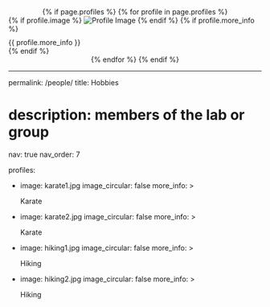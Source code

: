 <head>
  <style>
    .profiles {
      display: flex;
      flex-wrap: wrap; /* 自动换行 */
      justify-content: space-evenly; /* 图片间隔自动分配 */
    }

    .profile {
      margin: 10px;
      max-width: 250px;  /* 控制每个 profile 的最大宽度 */
      text-align: center;
    }

    .profile img {
      max-width: 100%;
      height: auto;
    }

    .more-info {
      margin-top: 10px;
    }
  </style>
</head>

<div class="profiles">
  {% if page.profiles %}
    {% for profile in page.profiles %}
      <div class="profile">
        {% if profile.image %}
          <img src="{{ profile.image }}" alt="Profile Image">
        {% endif %}
        {% if profile.more_info %}
          <div class="more-info">{{ profile.more_info }}</div>
        {% endif %}
      </div>
    {% endfor %}
  {% endif %}
</div>

---
<!-- layout: profiles -->
permalink: /people/
title: Hobbies
# description: members of the lab or group
nav: true
nav_order: 7

profiles:
  - image: karate1.jpg
    image_circular: false
    more_info: >
      <p>Karate</p>

  - image: karate2.jpg
    image_circular: false
    more_info: >
      <p>Karate</p>

  - image: hiking1.jpg
    image_circular: false
    more_info: >
      <p>Hiking</p>

  - image: hiking2.jpg
    image_circular: false
    more_info: >
      <p>Hiking</p>
